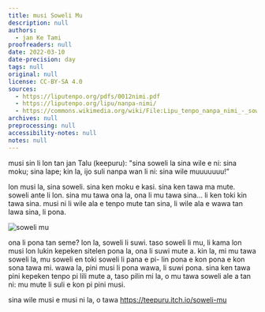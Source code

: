 ```yaml
---
title: musi Soweli Mu
description: null
authors:
  - jan Ke Tami
proofreaders: null
date: 2022-03-10
date-precision: day
tags: null
original: null
license: CC-BY-SA 4.0
sources:
  - https://liputenpo.org/pdfs/0012nimi.pdf
  - https://liputenpo.org/lipu/nanpa-nimi/
  - https://commons.wikimedia.org/wiki/File:Lipu_tenpo_nanpa_nimi_-_soweli_mu.png
archives: null
preprocessing: null
accessibility-notes: null
notes: null
---
```


musi sin li lon tan jan Talu (keepuru): "sina soweli la sina wile e ni: sina moku; sina lape; kin la, ijo suli nanpa wan li ni: sina wile muuuuuuu!”

lon musi la, sina soweli. sina ken moku e kasi. sina ken tawa ma mute. soweli ante li lon. sina mu tawa ona la, ona li mu tawa sina… li ken toki kin tawa sina. musi ni li wile ala e tenpo mute tan sina, li wile ala e wawa tan lawa sina, li pona.

![soweli mu](https://upload.wikimedia.org/wikipedia/commons/f/f3/Lipu_tenpo_nanpa_nimi_-_soweli_mu.png)

ona li pona tan seme? lon la, soweli li suwi. taso soweli li mu, li kama lon musi lon lukin kepeken sitelen pona la, ona li suwi mute a. kin la, mi mu tawa soweli la, mu soweli en toki soweli li pana e pi- lin pona e kon pona e kon sona tawa mi. wawa la, pini musi li pona wawa, li suwi pona. sina ken tawa pini kepeken tenpo pi lili mute a, taso pilin mi la, o mu tawa soweli ale a tan ni: mu mute li suli e kon pi pini musi.

sina wile musi e musi ni la, o tawa https://teepuru.itch.io/soweli-mu